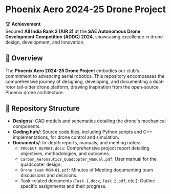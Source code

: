 # Phoenix Aero 2024-25 Drone Project

🏆 **Achievement**  
Secured **All India Rank 2 (AIR 2)** at the **SAE Autonomous Drone Development Competition (ADDC) 2024**, showcasing excellence in drone design, development, and innovation.

## 📖 Overview

The **Phoenix Aero 2024-25 Drone Project** embodies our club's commitment to advancing aerial robotics. This repository encompasses the comprehensive journey of designing, developing, and documenting a dual-rotor tail-sitter drone platform, drawing inspiration from the open-source Phoenix drone architecture.

## 📁 Repository Structure

- **Designs/**: CAD models and schematics detailing the drone's mechanical components.
- **Coding huh/**: Source code files, including Python scripts and C++ implementations, for drone control and simulation.
- **Documents/**: In-depth reports, manuals, and meeting notes:
  - `PROJECT REPORT.docx`: Comprehensive project report detailing objectives, methodologies, and outcomes.
  - `Carbon_Aeronautics_Quadcopter_Manual.pdf`: User manual for the quadcopter design.
  - `Drone team MOM-01.pdf`: Minutes of Meeting documenting team discussions and decisions.
  - Task-related documents (`Task 1.docx`, `Task 2.pdf`, etc.): Outline specific assignments and their progress.
